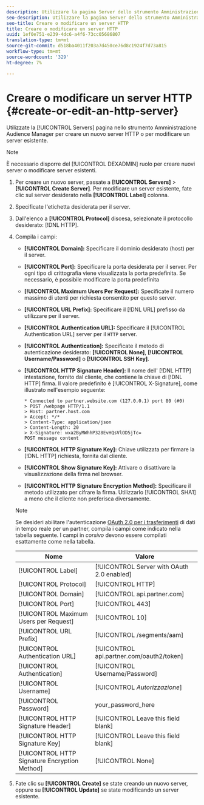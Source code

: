 ```yaml
---
description: Utilizzare la pagina Server dello strumento Amministrazione Audience Manager  per creare un nuovo server HTTP o per modificare un server esistente.
seo-description: Utilizzare la pagina Server dello strumento Amministrazione Audience Manager  per creare un nuovo server HTTP o per modificare un server esistente.
seo-title: Creare o modificare un server HTTP
title: Creare o modificare un server HTTP
uuid: 1ef0e751-e239-4dc6-a4f6-73cc05686807
translation-type: tm+mt
source-git-commit: d518ba4011f203a7d450ce76d8c1924f7d73a815
workflow-type: tm+mt
source-wordcount: '329'
ht-degree: 7%

---
```



# Creare o modificare un server HTTP {#create-or-edit-an-http-server}

Utilizzate la [!UICONTROL Servers] pagina nello strumento Amministrazione Audience Manager  per creare un nuovo server HTTP o per modificare un server esistente.

>[!NOTE]
>
>È necessario disporre del [!UICONTROL DEXADMIN] ruolo per creare nuovi server o modificare server esistenti.

1. Per creare un nuovo server, passate a **[!UICONTROL Servers]** > **[!UICONTROL Create Server]**. Per modificare un server esistente, fate clic sul server desiderato nella **[!UICONTROL Label]** colonna.
1. Specificate l&#39;etichetta desiderata per il server.
1. Dall&#39;elenco a **[!UICONTROL Protocol]** discesa, selezionate il protocollo desiderato: [!DNL HTTP].
1. Compila i campi:

   * **[!UICONTROL Domain]:** Specificare il dominio desiderato (host) per il server.
   * **[!UICONTROL Port]:** Specificare la porta desiderata per il server. Per ogni tipo di crittografia viene visualizzata la porta predefinita. Se necessario, è possibile modificare la porta predefinita
   * **[!UICONTROL Maximum Users Per Request]:** Specificate il numero massimo di utenti per richiesta consentito per questo server.
   * **[!UICONTROL URL Prefix]:** Specificare il [!DNL URL] prefisso da utilizzare per il server.
   * **[!UICONTROL Authentication URL]:** Specificare il [!UICONTROL Authentication URL] server per il `HTTP` server.
   * **[!UICONTROL Authentication]:** Specificate il metodo di autenticazione desiderato: **[!UICONTROL None]**, **[!UICONTROL Username/Password]** o **[!UICONTROL SSH Key]**.
   * **[!UICONTROL HTTP Signature Header]:** Il nome dell&#39; [!DNL HTTP] intestazione, fornito dal cliente, che contiene la chiave di [!DNL HTTP] firma. Il valore predefinito è [!UICONTROL X-Signature], come illustrato nell&#39;esempio seguente:

      ```
      * Connected to partner.website.com (127.0.0.1) port 80 (#0)
      > POST /webpage HTTP/1.1
      > Host: partner.host.com
      > Accept: */*
      > Content-Type: application/json
      > Content-Length: 20
      > X-Signature: wxa2ByMWhhP328EvHQsVlOD5jTc=
      POST message content
      ```

   * **[!UICONTROL HTTP Signature Key]:** Chiave utilizzata per firmare la [!DNL HTTP] richiesta, fornita dal cliente.
   * **[!UICONTROL Show Signature Key]:** Attivare o disattivare la visualizzazione della firma nel browser.
   * **[!UICONTROL HTTP Signature Encryption Method]:** Specificare il metodo utilizzato per cifrare la firma. Utilizzarlo [!UICONTROL SHA1] a meno che il cliente non preferisca diversamente.

   >[!NOTE]
   >
   >Se desideri abilitare l&#39;autenticazione [OAuth 2.0 per i trasferimenti](https://docs.adobe.com/help/en/audience-manager/user-guide/implemenation-integration-guides/receiving-audience-data/real-time-outbound-transfers/oauth-in-outbound-transfers.html) di dati in tempo reale per un partner, compila i campi come indicato nella tabella seguente. I campi in *corsivo* devono essere compilati esattamente come nella tabella.

   | Nome | Valore |
   |---|---|
   | [!UICONTROL Label] | [!UICONTROL Server with OAuth 2.0 enabled] |
   | [!UICONTROL Protocol] | [!UICONTROL HTTP] |
   | [!UICONTROL Domain] | [!UICONTROL api.partner.com] |
   | [!UICONTROL Port] | [!UICONTROL 443] |
   | [!UICONTROL Maximum Users per Request] | [!UICONTROL 10] |
   | [!UICONTROL URL Prefix] | [!UICONTROL /segments/aam] |
   | [!UICONTROL Authentication URL] | [!UICONTROL api.partner.com/oauth2/token] |
   | [!UICONTROL Authentication] | [!UICONTROL Username/Password] |
   | [!UICONTROL Username] | [!UICONTROL *Autorizzazione*] |
   | [!UICONTROL Password] | your_password_here |
   | [!UICONTROL HTTP Signature Header] | [!UICONTROL Leave this field blank] |
   | [!UICONTROL HTTP Signature Key] | [!UICONTROL Leave this field blank] |
   | [!UICONTROL HTTP Signature Encryption Method] | [!UICONTROL None] |

1. Fate clic su **[!UICONTROL Create]** se state creando un nuovo server, oppure su **[!UICONTROL Update]** se state modificando un server esistente.
